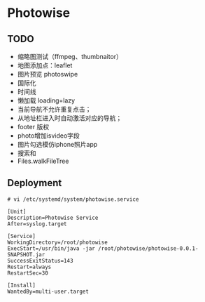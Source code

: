 # Photowise

## TODO
- 缩略图测试（ffmpeg、thumbnaitor）
- 地图添加点：leaflet
- 图片预览 photoswipe
- 国际化
- 时间线
- 懒加载 loading=lazy
- 当前导航不允许重复点击；
- 从地址栏进入时自动激活对应的导航；
- footer 版权
- photo增加isvideo字段
- 图片勾选模仿iphone照片app
- 搜索和
- Files.walkFileTree


## Deployment

```
# vi /etc/systemd/system/photowise.service

[Unit]
Description=Photowise Service
After=syslog.target

[Service]
WorkingDirectory=/root/photowise
ExecStart=/usr/bin/java -jar /root/photowise/photowise-0.0.1-SNAPSHOT.jar
SuccessExitStatus=143
Restart=always
RestartSec=30

[Install]
WantedBy=multi-user.target
```